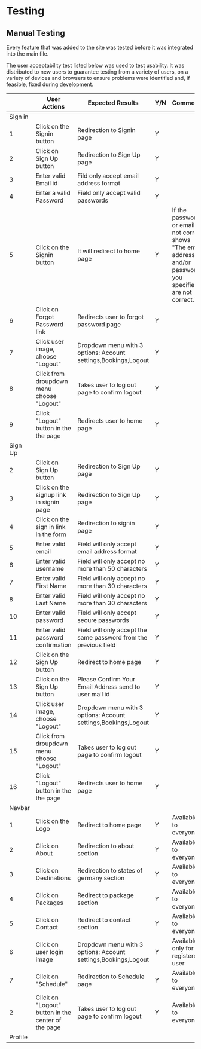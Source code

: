 # Testing

## Manual Testing

Every feature that was added to the site was tested before it was integrated into the main file.

The user acceptability test listed below was used to test usability. It was distributed to new users to guarantee testing from a variety of users, on a variety of devices and browsers to ensure problems were identified and, if feasible, fixed during development.

|     | User Actions           | Expected Results | Y/N | Comments    |
|-------------|------------------------|------------------|------|-------------|
| Sign in     |                        |                  |      |             |
| 1           | Click on the Signin button | Redirection to Signin page | Y |          |
| 2           | Click on Sign Up button | Redirection to Sign Up page | Y |          |
| 3           | Enter valid Email id | Fild only accept email address format | Y |          |
| 4           | Enter a valid Password | Field only accept valid passwords | Y |          |
| 5           | Click on the Signin button  | It will redirect to home page | Y |  If the password or emailid not correct shows "The email address and/or password you specified are not correct."         |
| 6           | Click on Forgot Password link | Redirects user to forgot password page | Y |          |
| 7           | Click user image, choose "Logout"| Dropdown menu with 3 options: Account settings,Bookings,Logout | Y |          |
| 8           | Click from droupdown menu choose "Logout"| Takes user to log out page to confirm logout | Y |          |
| 9           | Click "Logout" button  in the the page| Redirects user to home page | Y |          |
| Sign Up     |                        |                  |      |             |
| 2           | Click on Sign Up button | Redirection to Sign Up page | Y |          |
| 3           | Click on the signup link in signin page | Redirection to Sign Up page | Y |          |
| 4           | Click on the sign in link in the form | Redirection to signin page | Y |          |
| 5           | Enter valid email | Field will only accept email address format | Y |          |
| 6           | Enter valid username | Field will only accept no more than 50 characters | Y |          |
| 7           | Enter valid First Name | Field will only accept no more than 30 characters | Y |          |
| 8           | Enter valid Last Name | Field will only accept no more than 30 characters | Y |          |
| 10          | Enter valid password | Field will only accept secure passwords | Y |          |
| 11          | Enter valid password confirmation | Field will only accept the same password from the previous field | Y |          |
| 12          | Click on the Sign Up button | Redirect to home page | Y |          |
| 13          | Click on the Sign Up button | Please Confirm Your Email Address send to user mail id | Y |          |
| 14           | Click user image, choose "Logout"| Dropdown menu with 3 options: Account settings,Bookings,Logout | Y |          |
| 15           | Click from droupdown menu choose "Logout"| Takes user to log out page to confirm logout | Y |          |
| 16           | Click "Logout" button  in the the page| Redirects user to home page | Y |          |
| Navbar        |                        |                  |      |             |
| 1           | Click on the Logo | Redirect to home page  | Y | Available to everyone |
| 2           | Click on About | Redirection to about section | Y | Available to everyone |
| 3           | Click on Destinations | Redirection to states of germany section | Y | Available to everyone|
| 4           | Click on Packages | Redirect to package section | Y | Available  to everyone |
| 5           | Click on Contact | Redirect to contact section | Y | Available  to everyone |
| 6           | Click on user login image |  Dropdown menu with 3 options: Account settings,Bookings,Logout | Y |  Available only for registerd user |
| 7           | Click on "Schedule" | Redirection to Schedule page | Y | Available to everyone |
| 2           | Click on "Logout" button in the center of the page | Takes user to log out page to confirm logout | Y | Available to everyone |
| Profile     |            |                  |      |             |